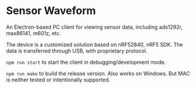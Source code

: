 # Sensor Waveform

An Electron-based PC client for viewing sensor data, including ads1292r, max86141, m601z, etc.

The device is a customized solution based on nRF52840, nRF5 SDK. The data is transferred through USB, with proprietary protocol.

`npm run start` to start the client in debugging/development mode.

`npm run make` to build the release version. Also works on Windows. But MAC is neither tested or intentionally supported.

